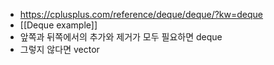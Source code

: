 - https://cplusplus.com/reference/deque/deque/?kw=deque
- [[Deque example]]
- 앞쪽과 뒤쪽에서의 추가와 제거가 모두 필요하면 deque
- 그렇지 않다면 vector